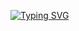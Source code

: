[![Typing SVG](https://readme-typing-svg.demolab.com?font=Nabla&size=90&pause=1000&multiline=true&width=750&height=100&lines=Hello%2C+I'm+Arman+%F0%9F%8C%9A)](https://git.io/typing-svg)
